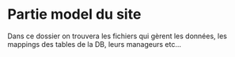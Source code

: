 # Partie model du site
Dans ce dossier on trouvera les fichiers qui gèrent les données, les mappings des tables de la DB, leurs manageurs etc...